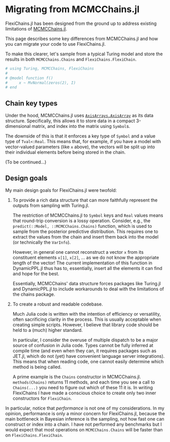 # Migrating from MCMCChains.jl

FlexiChains.jl has been designed from the ground up to address existing limitations of [MCMCChains.jl](https://github.com/TuringLang/MCMCChains.jl).

This page describes some key differences from MCMCChains.jl and how you can migrate your code to use FlexiChains.jl.

To make this clearer, let's sample from a typical Turing model and store the results in both `MCMCChains.Chains` and `FlexiChains.FlexiChain`.

```julia
# using Turing, MCMCChains, FlexiChains
# 
# @model function f()
#     x ~ MvNormal(zeros(2), I)
# end
```

## Chain key types

Under the hood, MCMCChains.jl uses [`AxisArrays.AxisArray`](https://github.com/JuliaArrays/AxisArrays.jl/) as its data structure.
Specifically, this allows it to store data in a compact 3-dimensional matrix, and index into the matrix using `Symbol`s.

The downside of this is that it enforces a key type of `Symbol` and a value type of `Tval<:Real`.
This means that, for example, if you have a model with vector-valued parameters (like `x` above), the vectors will be split up into their individual elements before being stored in the chain.

(To be continued...)

## Design goals

My main design goals for FlexiChains.jl were twofold:

1. To provide a rich data structure that can more faithfully represent the outputs from sampling with Turing.jl.

   The restriction of MCMCChains.jl to `Symbol` keys and `Real` values means that round-trip conversion is a lossy operation.
   Consider, e.g., the `predict(::Model, ::MCMCChains.Chains)` function, which is used to sample from the posterior predictive distribution.
   This requires one to extract the values from the chain and insert them back into the model (or technically the `VarInfo`).

   However, in general one cannot reconstruct a vector `x` from its constituent elements `x[1]`, `x[2]`, ... as we do not know the appropriate length of the vector!
   The current implementation of this function in DynamicPPL.jl thus has to, essentially, insert all the elements it can find and hope for the best.

   Essentially, MCMCChains' data structure forces packages like Turing.jl and DynamicPPL.jl to include workarounds to deal with the limitations of the chains package.

1. To create a robust and readable codebase.

   Much Julia code is written with the intention of efficiency or versatility, often sacrificing clarity in the process.
   This is usually acceptable when creating simple scripts.
   However, I believe that library code should be held to a (much) higher standard.

   In particular, I consider the overuse of multiple dispatch to be a major source of confusion in Julia code.
   Types cannot be fully inferred at compile time (and even when they can, it requires packages such as JET.jl, which do not (yet) have convenient language server integrations).
   This means that when reading code, one cannot easily determine which method is being called.

   A prime example is the `Chains` constructor in MCMCChains.jl.
   `methods(Chains)` returns 11 methods, and each time you see a call to `Chains(...)` you need to figure out which of these 11 it is.
   In writing FlexiChains I have made a conscious choice to create only two inner constructors for `FlexiChain`.

In particular, notice that *performance* is not one of my considerations.
In my opinion, performance is only a minor concern for FlexiChains.jl, because the main bottleneck in Bayesian inference is the sampling, not how fast one can construct or index into a chain.
I have not performed any benchmarks but I would expect that most operations on `MCMCChains.Chains` will be faster than on `FlexiChains.FlexiChain`.
